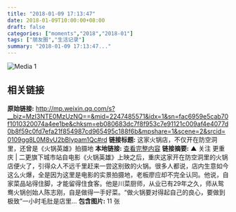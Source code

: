 ```yaml
---
title: "2018-01-09 17:13:47"
date: 2018-01-09T10:00:00+08:00
draft: false
categories: ["moments","2018","2018-01"]
tags: ["朋友圈","生活记录"]
summary: "2018-01-09 17:13:47..."
---
```


![Media 1](/Moments/photos/2018-01-09/201801091713470.jpg)

## 相关链接

**原始链接:** http://mp.weixin.qq.com/s?__biz=MzI3NTE0MzUzNQ==&mid=2247485571&idx=1&sn=fac6959e5cab70f1010320074a4ee1be&chksm=eb080683dc7f8f953c7e91121c009af4e4077d0b8f59c0fd7efa21f854987cd965495c188f6b&mpshare=1&scene=2&srcid=0109gg8L0M8vU2bBIypam1Qc#rd
**链接标题:** 这家火锅店，不仅开在防空洞里，还曾是《火锅英雄》拍摄地
**本地链接:** [查看完整内容](/link_content/2018/01/2018-01-09/link_content/)
**链接摘要:** ▲ 关注 更重庆 | 二更旗下城市站自电影《火锅英雄》上映之后，重庆这家开在防空洞里的火锅店便火了，引得众人不远千里赶来一尝这别致的火锅。很多人都说，店内生意如今这么火爆，全是因为这里是电影的实景拍摄地，老板廖应却不完全认同。他说，自家菜品站得住脚，才能留得住食客。他是川菜厨师，从业已有29年之久，师从鸳鸯火锅创始人陈志刚，自是做得一手好菜。“做火锅要对得起自己的良心，要做到极致”一小时毛肚是店里...
**包含图片:** 11 张

